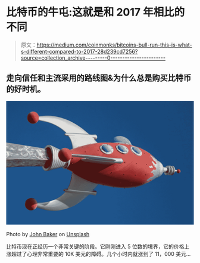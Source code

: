 # 比特币的牛屯:这就是和 2017 年相比的不同

> 原文：<https://medium.com/coinmonks/bitcoins-bull-run-this-is-what-s-different-compared-to-2017-28d239cd7256?source=collection_archive---------0----------------------->

## 走向信任和主流采用的路线图&为什么总是购买比特币的好时机。

![](img/bc25b5a29967e890febfbfd732c9f396.png)

Photo by [John Baker](https://unsplash.com/@jlondonbaker?utm_source=medium&utm_medium=referral) on [Unsplash](https://unsplash.com?utm_source=medium&utm_medium=referral)

比特币现在正经历一个非常关键的阶段。它刚刚进入 5 位数的境界，它的价格上涨超过了心理非常重要的 10K 美元的障碍。几个小时内就涨到了 11，000 美元…